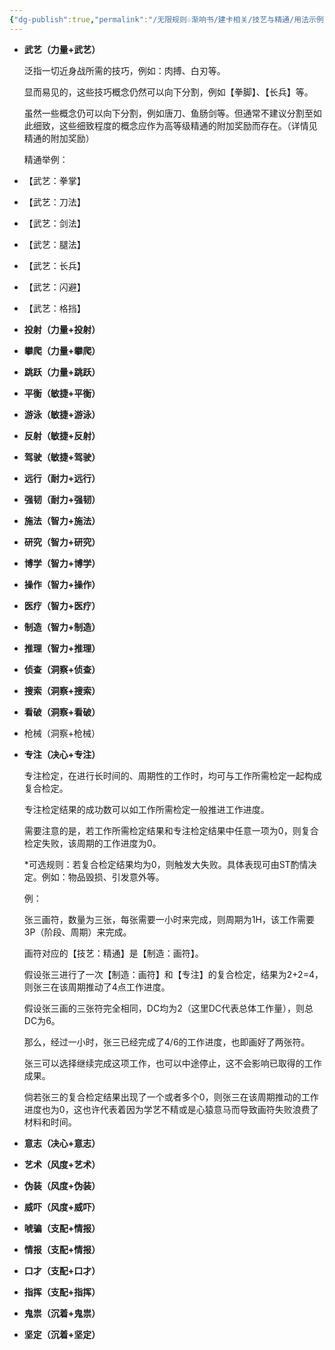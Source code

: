 ```yaml
---
{"dg-publish":true,"permalink":"/无限规则☆渐响书/建卡相关/技艺与精通/用法示例/"}
---
```


- **武艺（力量+武艺）**
    
    泛指一切近身战所需的技巧，例如：肉搏、白刃等。
    
    显而易见的，这些技巧概念仍然可以向下分割，例如【拳脚】、【长兵】等。
    
    虽然一些概念仍可以向下分割，例如唐刀、鱼肠剑等。但通常不建议分割至如此细致，这些细致程度的概念应作为高等级精通的附加奖励而存在。（详情见精通的附加奖励）
    
    精通举例：
    
- 【武艺：拳掌】
    
- 【武艺：刀法】
    
- 【武艺：剑法】
    
- 【武艺：腿法】
    
- 【武艺：长兵】
    
- 【武艺：闪避】
    
- 【武艺：格挡】
    
- **投射（力量+投射）**
    
- **攀爬（力量+攀爬）**
    
- **跳跃（力量+跳跃）**
    
- **平衡（敏捷+平衡）**
    
- **游泳（敏捷+游泳）**
    
- **反射（敏捷+反射）**
    
- **驾驶（敏捷+驾驶）**
    
- **远行（耐力+远行）**
    
- **强韧（耐力+强韧）**
    
- **施法（智力+施法）**
    
- **研究（智力+研究）**
    
- **博学（智力+博学）**
    
- **操作（智力+操作）**
    
- **医疗（智力+医疗）**
    
- **制造（智力+制造）**
    
- **推理（智力+推理）**
    
- **侦查（洞察+侦查）**
    
- **搜索（洞察+搜索）**
    
- **看破（洞察+看破）**
    
- 枪械（洞察+枪械）
    
- **专注（决心+专注）**
    
    专注检定，在进行长时间的、周期性的工作时，均可与工作所需检定一起构成复合检定。
    
    专注检定结果的成功数可以如工作所需检定一般推进工作进度。
    
    需要注意的是，若工作所需检定结果和专注检定结果中任意一项为0，则复合检定失败，该周期的工作进度为0。
    
    *可选规则：若复合检定结果均为0，则触发大失败。具体表现可由ST酌情决定。例如：物品毁损、引发意外等。
    
    例：
    
    张三画符，数量为三张，每张需要一小时来完成，则周期为1H，该工作需要3P（阶段、周期）来完成。
    
    画符对应的【技艺：精通】是【制造：画符】。
    
    假设张三进行了一次【制造：画符】和【专注】的复合检定，结果为2+2=4，则张三在该周期推动了4点工作进度。
    
    假设张三画的三张符完全相同，DC均为2（这里DC代表总体工作量），则总DC为6。
    
    那么，经过一小时，张三已经完成了4/6的工作进度，也即画好了两张符。
    
    张三可以选择继续完成这项工作，也可以中途停止，这不会影响已取得的工作成果。
    
    倘若张三的复合检定结果出现了一个或者多个0，则张三在该周期推动的工作进度也为0，这也许代表着因为学艺不精或是心猿意马而导致画符失败浪费了材料和时间。
    
- **意志（决心+意志）**
    
- **艺术（风度+艺术）**
    
- **伪装（风度+伪装）**
    
- **威吓（风度+威吓）**
    
- **唬骗（支配+情报）**
    
- **情报（支配+情报）**
    
- **口才（支配+口才）**
    
- **指挥（支配+指挥）**
    
- **鬼祟（沉着+鬼祟）**
    
- **坚定（沉着+坚定）**